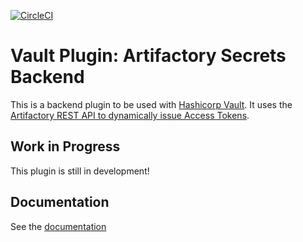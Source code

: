 [![CircleCI](https://circleci.com/gh/jsok/vault-plugin-secrets-artifactory.svg?style=svg)](https://circleci.com/gh/jsok/vault-plugin-secrets-artifactory)

# Vault Plugin: Artifactory Secrets Backend

This is a backend plugin to be used with [Hashicorp Vault](https://www.github.com/hashicorp/vault).
It uses the [Artifactory REST API to dynamically issue Access Tokens](https://www.jfrog.com/confluence/display/ACC/Access+Tokens#AccessTokens-RESTAPI).

## Work in Progress

This plugin is still in development!

## Documentation

See the [documentation](https://jsok.github.io/vault-plugin-secrets-artifactory/)
